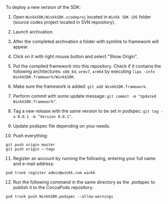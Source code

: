 To deploy a new version of the SDK:

1. Open `WinkkSDK/WinkkSDK.xcodeproj` located in `Winkk SDK iOS` folder (source codes project located in SVN repository).

2. Launch archivation.

3. After the completed archivation a folder with symlink to framework will appear.

4. Click on it with right mouse button and select "Show Origin".

5. Put the compiled framework into this repository. Check if it contains the following architectures: `x86_64`, `armv7`, `arm64` by executing `lipo -info WinkkSDK.framework/WinkkSDK`.

6. Make sure the framework is added: `git add WinkkSDK.framework`.

7. Perform commit with some update message: `git commit -m "Updated WinkkSDK.framework"`.

8. Tag a new release with the same version to be set in podspec: `git tag -a 0.0.1 -m "Version 0.0.1"`.

9. Update podspec file depending on your needs.

10. Push everything:
```
git push origin master
git push origin —-tags
```

11. Register an account by running the following, entering your full name and e-mail address:
```
pod trunk register admin@winkk.com winkk
```

12. Run the following command in the same directory as
the .podspec to publish it to the CocoaPods repository:
```
pod trunk push WinkkSDK.podspec --allow-warnings
```

